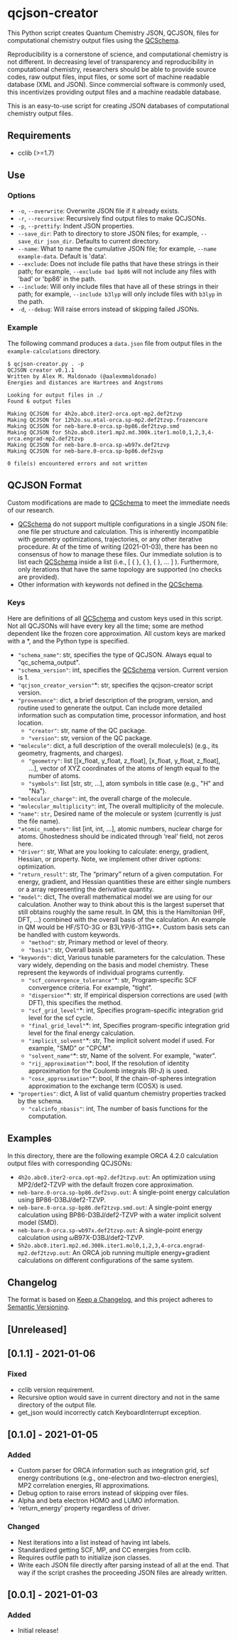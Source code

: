 # qcjson-creator

This Python script creates Quantum Chemistry JSON, QCJSON, files for computational chemistry output files using the [QCSchema](https://github.com/MolSSI/QCSchema).

Reproducibility is a cornerstone of science, and computational chemistry is not different.
In decreasing level of transparency and reproducibility in computational chemistry, researchers should be able to provide source codes, raw output files, input files, or some sort of machine readable database (XML and JSON).
Since commercial software is commonly used, this incentivizes providing output files and a machine readable database.

This is an easy-to-use script for creating JSON databases of computational chemistry output files.

## Requirements

* cclib (>=1.7)

## Use

### Options

* `-o`, `--overwrite`: Overwrite JSON file if it already exists.
* `-r`, `--recursive`: Recursively find output files to make QCJSONs.
* `-p`, `--prettify`: Indent JSON properties.
* `--save_dir`: Path to directory to store JSON files; for example, `--save_dir json_dir`.
  Defaults to current directory.
* `--name`: What to name the cumulative JSON file; for example, `--name example-data`.
Default is 'data'.
* `--exclude`: Does not include file paths that have these strings in their path; for example, `--exclude bad bp86` will not include any files with 'bad' or 'bp86' in the path.
* `--include`: Will only include files that have all of these strings in their path; for example, `--include b3lyp` will only include files with `b3lyp` in the path.
* `-d`, `--debug`: Will raise errors instead of skipping failed JSONs.

### Example

The following command produces a `data.json` file from output files in the  `example-calculations` directory.

```text
$ qcjson-creator.py . -p
QCJSON creator v0.1.1
Written by Alex M. Maldonado (@aalexmmaldonado)
Energies and distances are Hartrees and Angstroms

Looking for output files in ./
Found 6 output files

Making QCJSON for 4h2o.abc0.iter2-orca.opt-mp2.def2tzvp
Making QCJSON for 12h2o.su.etal-orca.sp-mp2.def2tzvp.frozencore
Making QCJSON for neb-bare.0-orca.sp-bp86.def2tzvp.smd
Making QCJSON for 5h2o.abc0.iter1.mp2.md.300k.iter1.mol0,1,2,3,4-orca.engrad-mp2.def2tzvp
Making QCJSON for neb-bare.0-orca.sp-wb97x.def2tzvp
Making QCJSON for neb-bare.0-orca.sp-bp86.def2svp

0 file(s) encountered errors and not written
```

## QCJSON Format

Custom modifications are made to [QCSchema](https://github.com/MolSSI/QCSchema) to meet the immediate needs of our research.

* [QCSchema](https://github.com/MolSSI/QCSchema) do not support multiple configurations in a single JSON file: one file per structure and calculation. This is inherently incompatible with geometry optimizations, trajectories, or any other iterative procedure.
  At of the time of writing (2021-01-03), there has been no consensus of how to manage these files.
  Our immediate solution is to list each [QCSchema](https://github.com/MolSSI/QCSchema) inside a list (i.e., [ { }, { }, { }, ... ] ). Furthermore, only iterations that have the same topology are supported (no checks are provided).
* Other information with keywords not defined in the [QCSchema](https://github.com/MolSSI/QCSchema).

### Keys

Here are definitions of all [QCSchema](https://github.com/MolSSI/QCSchema) and custom keys used in this script.
Not all QCJSONs will have every key all the time; some are method dependent like the frozen core approximation.
All custom keys are marked with a *, and the Python type is specified.

* ``"schema_name"``: str, specifies the type of QCJSON. Always equal to "qc_schema_output".
* ``"schema_version"``: int, specifies the [QCSchema](https://github.com/MolSSI/QCSchema) version. Current version is 1.
* ``"qcjson_creator_version"``*: str, specifies the qcjson-creator script version.
* ``"provenance"``: dict, a brief description of the program, version, and routine used to generate the output. Can include more detailed information such as computation time, processor information, and host location.
    * ``"creator"``: str, name of the QC package.
    * ``"version"``: str, version of the QC package.
* ``"molecule"``: dict, a full description of the overall molecule(s) (e.g., its geometry, fragments, and charges).
    * ``"geometry"``: list [[x_float, y_float, z_float], [x_float, y_float, z_float], ...], vector of XYZ coordinates of the atoms of length equal to the number of atoms.
    * ``"symbols"``: list [str, str, ...], atom symbols in title case (e.g., "H" and "Na").
* ``"molecular_charge"``: int, the overall charge of the molecule.
* ``"molecular_multiplicity"``: int, The overall multiplicity of the molecule.
* ``"name"``: ``str``, Desired name of the molecule or system (currently is just the file name).
* ``"atomic_numbers"``: list [int, int, ...], atomic numbers, nuclear charge for atoms.
  Ghostedness should be indicated through ‘real’ field, not zeros here.
* ``"driver"``: str, What are you looking to calculate: energy, gradient, Hessian, or property.
  Note, we implement other driver options: optimization.
* ``"return_result"``: str, The “primary” return of a given computation.
  For energy, gradient, and Hessian quantities these are either single numbers or a array representing the derivative quantity.
* ``"model"``: dict, The overall mathematical model we are using for our calculation.
  Another way to think about this is the largest superset that still obtains roughly the same result.
  In QM, this is the Hamiltonian (HF, DFT, …) combined with the overall basis of the calculation.
  An example in QM would be HF/STO-3G or B3LYP/6-311G**.
  Custom basis sets can be handled with custom keywords.
    * ``"method"``: str, Primary method or level of theory.
    * ``"basis"``: str, Overall basis set.
* ``"keywords"``: dict, Various tunable parameters for the calculation.
  These vary widely, depending on the basis and model chemistry.
  These represent the keywords of individual programs currently.
    * ``"scf_convergence_tolerance"``*: str, Program-specific SCF convergence criteria.
      For example, "tight".
    * ``"dispersion"``*: str, If empirical dispersion corrections are used (with DFT), this specifies the method.
    * ``"scf_grid_level"``*: int, Specifies program-specific integration grid level for the scf cycle.
    * ``"final_grid_level"``*: int, Specifies program-specific integration grid level for the final energy calculation.
    * ``"implicit_solvent"``*: str, The implicit solvent model if used.
      For example, "SMD" or "CPCM".
    * ``"solvent_name"``*: str, Name of the solvent.
      For example, "water".
    * ``"rij_approximation"``*: bool, If the resolution of identity approximation for the Coulomb integrals (RI-J) is used.
    * ``"cosx_approximation"``*: bool, If the chain-of-spheres integration approximation to the exchange term (COSX) is used.
* ``"properties"``: dict, A list of valid quantum chemistry properties tracked by the schema.
    * ``"calcinfo_nbasis"``: int, The number of basis functions for the computation.

## Examples

In this directory, there are the following example ORCA 4.2.0 calculation output files with corresponding QCJSONs:

* `4h2o.abc0.iter2-orca.opt-mp2.def2tzvp.out`: An optimization using MP2/def2-TZVP with the default frozen core approximation.
* `neb-bare.0-orca.sp-bp86.def2svp.out`: A single-point energy calculation using BP86-D3BJ/def2-TZVP.
* `neb-bare.0-orca.sp-bp86.def2tzvp.smd.out`: A single-point energy calculation using BP86-D3BJ/def2-TZVP with a water implicit solvent model (SMD).
* `neb-bare.0-orca.sp-wb97x.def2tzvp.out`: A single-point energy calculation using $\omega$B97X-D3BJ/def2-TZVP.
* `5h2o.abc0.iter1.mp2.md.300k.iter1.mol0,1,2,3,4-orca.engrad-mp2.def2tzvp.out`: An ORCA job running multiple energy+gradient calculations on different configurations of the same system.

## Changelog

The format is based on [Keep a Changelog](https://keepachangelog.com/en/1.0.0/),
and this project adheres to
[Semantic Versioning](https://semver.org/spec/v2.0.0.html).

## [Unreleased]

## [0.1.1] - 2021-01-06

### Fixed

* cclib version requirement.
* Recursive option would save in current directory and not in the same directory
  of the output file.
* get_json would incorrectly catch KeyboardInterrupt exception.

## [0.1.0] - 2021-01-05

### Added

* Custom parser for ORCA information such as integration grid, scf energy
  contributions (e.g., one-electron and two-electron energies), MP2 correlation
  energies, RI approximations.
* Debug option to raise errors instead of skipping over files.
* Alpha and beta electron HOMO and LUMO information.
* 'return_energy' property regardless of driver.

### Changed

* Nest iterations into a list instead of having int labels.
* Standardized getting SCF, MP, and CC energies from cclib.
* Requires outfile path to initialize json classes.
* Write each JSON file directly after parsing instead of all at the end. That
  way if the script crashes the proceeding JSON files are already written.

## [0.0.1] - 2021-01-03

### Added

* Initial release!
